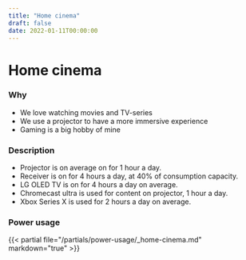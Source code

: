 ```yaml
---
title: "Home cinema"
draft: false
date: 2022-01-11T00:00:00
---
```


# Home cinema

### Why
- We love watching movies and TV-series
- We use a projector to have a more immersive experience
- Gaming is a big hobby of mine


### Description
* Projector is on average on for 1 hour a day.
* Receiver is on for 4 hours a day, at 40% of consumption capacity.  
* LG OLED TV is on for 4 hours a day on average.  
* Chromecast ultra is used for content on projector, 1 hour a day.
* Xbox Series X is used for 2 hours a day on average.

### Power usage
<div class="simple-value-table with-total">
{{< partial file="/partials/power-usage/_home-cinema.md" markdown="true" >}}
</div>
